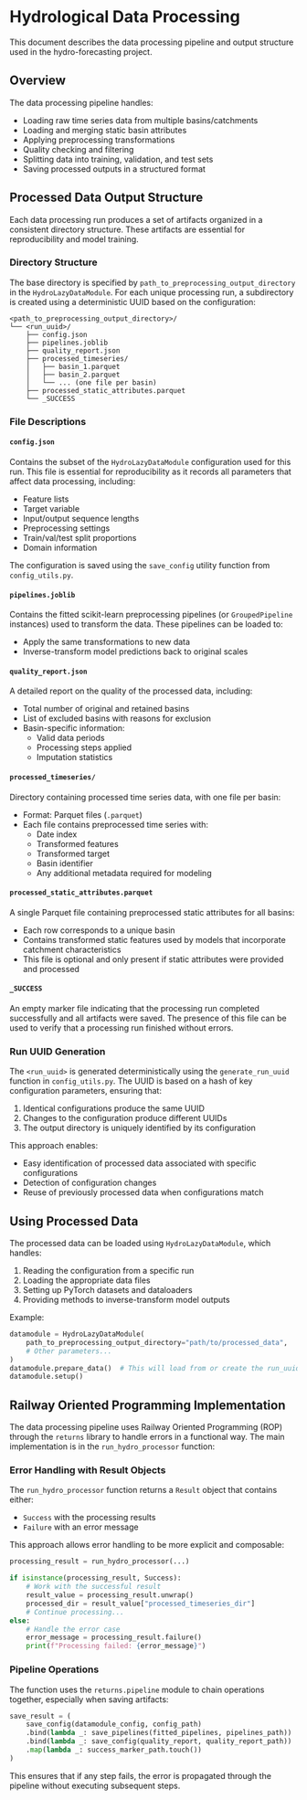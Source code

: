 # Hydrological Data Processing

This document describes the data processing pipeline and output structure used in the hydro-forecasting project.

## Overview

The data processing pipeline handles:

- Loading raw time series data from multiple basins/catchments
- Loading and merging static basin attributes
- Applying preprocessing transformations
- Quality checking and filtering
- Splitting data into training, validation, and test sets
- Saving processed outputs in a structured format

## Processed Data Output Structure

Each data processing run produces a set of artifacts organized in a consistent directory structure. These artifacts are essential for reproducibility and model training.

### Directory Structure

The base directory is specified by `path_to_preprocessing_output_directory` in the `HydroLazyDataModule`. For each unique processing run, a subdirectory is created using a deterministic UUID based on the configuration:

```
<path_to_preprocessing_output_directory>/
└── <run_uuid>/
    ├── config.json
    ├── pipelines.joblib
    ├── quality_report.json
    ├── processed_timeseries/
    │   ├── basin_1.parquet
    │   ├── basin_2.parquet
    │   └── ... (one file per basin)
    ├── processed_static_attributes.parquet
    └── _SUCCESS
```

### File Descriptions

#### `config.json`

Contains the subset of the `HydroLazyDataModule` configuration used for this run. This file is essential for reproducibility as it records all parameters that affect data processing, including:

- Feature lists
- Target variable
- Input/output sequence lengths
- Preprocessing settings
- Train/val/test split proportions
- Domain information

The configuration is saved using the `save_config` utility function from `config_utils.py`.

#### `pipelines.joblib`

Contains the fitted scikit-learn preprocessing pipelines (or `GroupedPipeline` instances) used to transform the data. These pipelines can be loaded to:

- Apply the same transformations to new data
- Inverse-transform model predictions back to original scales

#### `quality_report.json`

A detailed report on the quality of the processed data, including:

- Total number of original and retained basins
- List of excluded basins with reasons for exclusion
- Basin-specific information:
  - Valid data periods
  - Processing steps applied
  - Imputation statistics

#### `processed_timeseries/`

Directory containing processed time series data, with one file per basin:

- Format: Parquet files (`.parquet`)
- Each file contains preprocessed time series with:
  - Date index
  - Transformed features
  - Transformed target
  - Basin identifier
  - Any additional metadata required for modeling

#### `processed_static_attributes.parquet`

A single Parquet file containing preprocessed static attributes for all basins:

- Each row corresponds to a unique basin
- Contains transformed static features used by models that incorporate catchment characteristics
- This file is optional and only present if static attributes were provided and processed

#### `_SUCCESS`

An empty marker file indicating that the processing run completed successfully and all artifacts were saved. The presence of this file can be used to verify that a processing run finished without errors.

### Run UUID Generation

The `<run_uuid>` is generated deterministically using the `generate_run_uuid` function in `config_utils.py`. The UUID is based on a hash of key configuration parameters, ensuring that:

1. Identical configurations produce the same UUID
2. Changes to the configuration produce different UUIDs
3. The output directory is uniquely identified by its configuration

This approach enables:

- Easy identification of processed data associated with specific configurations
- Detection of configuration changes
- Reuse of previously processed data when configurations match

## Using Processed Data

The processed data can be loaded using `HydroLazyDataModule`, which handles:

1. Reading the configuration from a specific run
2. Loading the appropriate data files
3. Setting up PyTorch datasets and dataloaders
4. Providing methods to inverse-transform model outputs

Example:

```python
datamodule = HydroLazyDataModule(
    path_to_preprocessing_output_directory="path/to/processed_data",
    # Other parameters...
)
datamodule.prepare_data()  # This will load from or create the run_uuid directory
datamodule.setup()
```

## Railway Oriented Programming Implementation

The data processing pipeline uses Railway Oriented Programming (ROP) through the `returns` library to handle errors in a functional way. The main implementation is in the `run_hydro_processor` function:

### Error Handling with Result Objects

The `run_hydro_processor` function returns a `Result` object that contains either:

- `Success` with the processing results
- `Failure` with an error message

This approach allows error handling to be more explicit and composable:

```python
processing_result = run_hydro_processor(...)

if isinstance(processing_result, Success):
    # Work with the successful result
    result_value = processing_result.unwrap()
    processed_dir = result_value["processed_timeseries_dir"]
    # Continue processing...
else:
    # Handle the error case
    error_message = processing_result.failure()
    print(f"Processing failed: {error_message}")
```

### Pipeline Operations

The function uses the `returns.pipeline` module to chain operations together, especially when saving artifacts:

```python
save_result = (
    save_config(datamodule_config, config_path)
    .bind(lambda _: save_pipelines(fitted_pipelines, pipelines_path))
    .bind(lambda _: save_config(quality_report, quality_report_path))
    .map(lambda _: success_marker_path.touch())
)
```

This ensures that if any step fails, the error is propagated through the pipeline without executing subsequent steps.
